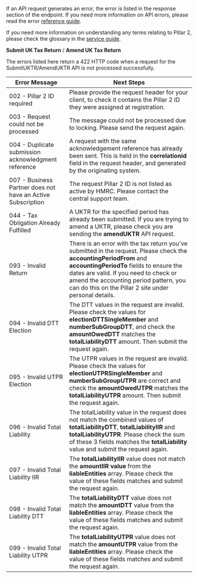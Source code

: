 If an API request generates an error, the error is listed in the response section of the endpoint. If you need more information on API errors, please read the error [reference guide](https://developer.service.hmrc.gov.uk/api-documentation/docs/reference-guide). 

If you need more information on understanding any terms relating to Pillar 2, please check the glossary in the [service guide](https://developer.development.tax.service.gov.uk/guides/pillar2-service-guide/). 

**Submit UK Tax Return** / **Amend UK Tax Return**

The errors listed here return a 422 HTTP code when a request for the SubmitUKTR/AmendUKTR API is not processed successfully. 

<table>
<thead>
<tr>
<th>Error Message</th>
<th>Next Steps</th>
</tr>
</thead>
<tbody>
<tr>
<td>002 - Pillar 2 ID required</td>
<td>Please provide the request header for your client, to check it contains the Pillar 2 ID they were assigned at registration.</td>
</tr>
<tr>
<td>003 - Request could not be processed</td>
<td>The message could not be processed due to locking. Please send the request again.</td>
</tr>
<tr>
<td>004 - Duplicate submission acknowledgment reference</td>
<td>A request with the same acknowledgement reference has already been sent. This is held in the <strong>correlationid</strong> field in the request header, and generated by the originating system.</td>
</tr>
<tr>
<td>007 - Business Partner does not have an Active Subscription</td>
<td>The request Pillar 2 ID is not listed as active by HMRC. Please contact the central support team.</td>
</tr>
<tr>
<td>044 - Tax Obligation Already Fulfilled</td>
<td>A UKTR for the specified period has already been  submitted. If you are trying to amend a UKTR, please check you are sending the <strong>amendUKTR</strong> API request.</td>
</tr>
<tr>
<td>093 - Invalid Return</td>
<td>There is an error with the tax return you’ve submitted in the request. Please check the <strong>accountingPeriodFrom</strong> and <strong>accountingPeriodTo</strong> fields to ensure the dates are valid. If you need to  check or amend the accounting period pattern, you can do this on the Pillar 2 site under personal details.</td>
</tr>
<tr>
<td>094 - Invalid DTT Election</td>
<td>The DTT values in the request are invalid. Please check the values for <strong>electionDTTSingleMember</strong> and <strong>numberSubGroupDTT</strong>, and check the <strong>amountOwedDTT</strong> matches the <strong>totalLiabilityDTT</strong> amount. Then submit the request again.</td>
</tr>
<tr>
<td>095 - Invalid UTPR Election</td>
<td>The UTPR values in the request are invalid. Please check the values for <strong>electionUTPRSingleMember</strong> and <strong>numberSubGroupUTPR</strong> are correct and check the <strong>amountOwedUTPR</strong> matches the <strong>totalLiabilityUTPR</strong> amount. Then submit the request again.</td>
</tr>
<tr>
<td>096 - Invalid Total Liability</td>
<td>The totalLiability value in the request does not match the combined values of <strong>totalLiabilityDTT</strong>, <strong>totalLiabilityIIR</strong> and <strong>totalLiabilityUTPR</strong>. Please check the sum of these 3 fields matches the <strong>totalLiability</strong> value and submit the request again.</td>
</tr>
<tr>
<td>097 - Invalid Total Liability IIR</td>
<td>The <strong>totalLiabilityIIR</strong> value does not match the <strong>amountIIR value</strong> from the <strong>liableEntities</strong> array. Please check the value of these fields matches and submit the request again.</td>
</tr>
<tr>
<td>098 - Invalid Total Liability DTT</td>
<td>The <strong>totalLiabilityDTT</strong> value does not match the <strong>amountDTT</strong> value from the <strong>liableEntities</strong> array. Please check the value of these fields matches and submit the request again.</td>
</tr>
<tr>
<td>099 - Invalid Total Liability UTPR</td>
<td>The <strong>totalLiabilityUTPR</strong> value does not match the <strong>amountUTPR</strong> value from the <strong>liableEntities</strong> array. Please check the value of these fields matches and submit the request again.                                                                 </td>
</tr>
</tbody>
</table>

